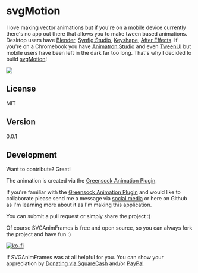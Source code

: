svgMotion
===================

I love making vector animations but if you're on a mobile device currently there's no app out there that allows you to make tween based animations. Desktop users have [Blender](https://blender.org/), [Synfig Studio](https://www.synfig.org/), [Keyshape](https://www.keyshapeapp.com/), [After Effects](https://www.adobe.com/products/aftereffects.html). If you're on a Chromebook you have [Animatron Studio](https://www.animatron.com/studio/) and even [TweenUI](https://tweenui.com/animator/) but mobile users have been left in the dark far too long. That's why I decided to build [svgMotion](https://michaelsboost.github.io/svgMotion)!

![](https://raw.githubusercontent.com/michaelsboost/svgMotion/gh-pages/screenshot.png)

License
-------------

MIT

Version
-------------

0.0.1

Development
-------------

Want to contribute? Great!  

The animation is created via the [Greensock Animation Plugin](https://greensock.com/).

If you're familiar with the [Greensock Animation Plugin](https://greensock.com/) and would like to collaborate please send me a message via [social media](https://michaelsboost.github.io/) or here on Github as I'm learning more about it as I'm making this application.

You can submit a pull request or simply share the project :)

Of course SVGAnimFrames is free and open source, so you can always fork the project and have fun :)

[![ko-fi](https://az743702.vo.msecnd.net/cdn/kofi2.png?v=0)](https://ko-fi.com/michaelsboost)

If SVGAnimFrames was at all helpful for you. You can show your appreciation by [Donating via SquareCash](https://cash.me/$michaelsboost) and/or [PayPal](https://www.paypal.me/mikethedj4)
